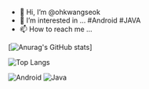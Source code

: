 - 👋 Hi, I’m @ohkwangseok
- 👀 I’m interested in ... #Android #JAVA
- 📫 How to reach me ...

[![Anurag's GitHub stats](https://github-readme-stats.vercel.app/api?username=ohkwangseok&&show_icons=true&theme=cobalt)]

![Top Langs](https://github-readme-stats.vercel.app/api/top-langs/?username=ohkwangseok)

![Android](https://img.shields.io/badge/-Android-brightgreen)
![Java](https://img.shields.io/badge/-Java-red)

<!---
ohkwangseok/ohkwangseok is a ✨ special ✨ repository because its `README.md` (this file) appears on your GitHub profile.
You can click the Preview link to take a look at your changes.
--->
